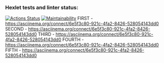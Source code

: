 ### Hexlet tests and linter status:
[![Actions Status](https://github.com/only4fiore/fullstack-javascript-project-44/actions/workflows/hexlet-check.yml/badge.svg)](https://github.com/only4fiore/fullstack-javascript-project-44/actions)
[![Maintainability](https://api.codeclimate.com/v1/badges/3df584b0d6977d75a269/maintainability)](https://codeclimate.com/github/only4fiore/fullstack-javascript-project-44/maintainability)
FIRST - https://asciinema.org/connect/6e5f3c80-921c-4fa2-8426-528054143dd0
SECOND - https://asciinema.org/connect/6e5f3c80-921c-4fa2-8426-528054143dd0
THIRD - https://asciinema.org/connect/6e5f3c80-921c-4fa2-8426-528054143dd0
FOURTH - https://asciinema.org/connect/6e5f3c80-921c-4fa2-8426-528054143dd0
FIFTH - https://asciinema.org/connect/6e5f3c80-921c-4fa2-8426-528054143dd0



